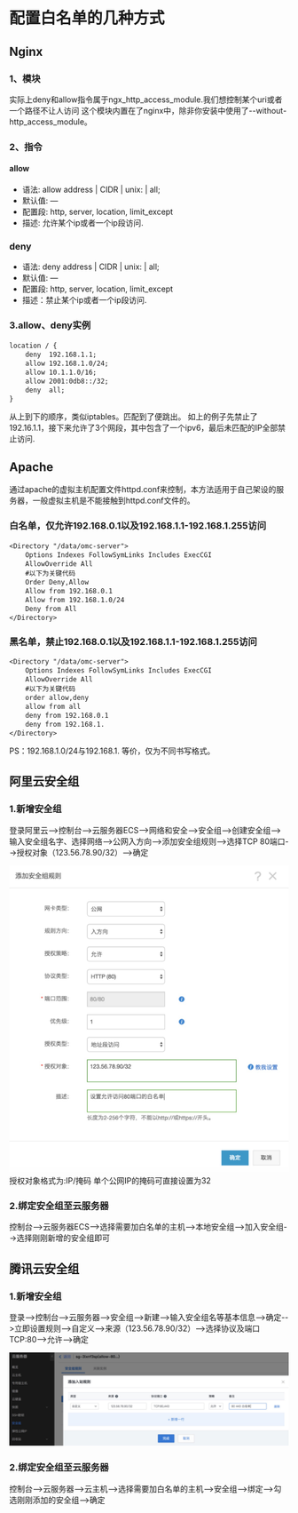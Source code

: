 <!--
author: yanliang.zhao
head: http://blog.itttl.com/logo_miao.png
date: 2018-01-23
title: 配置白名单的几种方式
tags: 白名单
category: Linux
status: publist
summary: 配置白名单的几种方式
-->

# 配置白名单的几种方式 #
## Nginx
### 1、模块
实际上deny和allow指令属于ngx_http_access_module.我们想控制某个uri或者一个路径不让人访问
这个模块内置在了nginx中，除非你安装中使用了--without-http_access_module。

### 2、指令
#### allow
 - 语法:    allow address | CIDR | unix: | all;
 - 默认值:   —
 - 配置段:  http, server, location, limit_except
 - 描述: 允许某个ip或者一个ip段访问.

### deny
 - 语法:     deny address | CIDR | unix: | all;
 - 默认值:     —
 - 配置段:     http, server, location, limit_except
 - 描述：禁止某个ip或者一个ip段访问.

### 3.allow、deny实例
```
location / {
    deny  192.168.1.1;
    allow 192.168.1.0/24;
    allow 10.1.1.0/16;
    allow 2001:0db8::/32;
    deny  all;
}
```
从上到下的顺序，类似iptables。匹配到了便跳出。
如上的例子先禁止了192.16.1.1，接下来允许了3个网段，其中包含了一个ipv6，最后未匹配的IP全部禁止访问.

## Apache
通过apache的虚拟主机配置文件httpd.conf来控制，本方法适用于自己架设的服务器，一般虚拟主机是不能接触到httpd.conf文件的。

### 白名单，仅允许192.168.0.1以及192.168.1.1-192.168.1.255访问
```
<Directory "/data/omc-server">
    Options Indexes FollowSymLinks Includes ExecCGI
    AllowOverride All
    #以下为关键代码
    Order Deny,Allow
    Allow from 192.168.0.1
    Allow from 192.168.1.0/24
    Deny from All
</Directory>
```
### 黑名单，禁止192.168.0.1以及192.168.1.1-192.168.1.255访问
```
<Directory "/data/omc-server">
    Options Indexes FollowSymLinks Includes ExecCGI
    AllowOverride All
    #以下为关键代码
    order allow,deny
    allow from all
    deny from 192.168.0.1
    deny from 192.168.1.
</Directory>
```
PS：192.168.1.0/24与192.168.1. 等价，仅为不同书写格式。


## 阿里云安全组

### 1.新增安全组

登录阿里云-->控制台-->云服务器ECS-->网络和安全-->安全组-->创建安全组-->输入安全组名字、选择网络-->公网入方向-->添加安全组规则-->选择TCP 80端口-->授权对象（123.56.78.90/32）-->确定

![添加安全组](./img/1516690078300.jpg)
授权对象格式为:IP/掩码
单个公网IP的掩码可直接设置为32
### 2.绑定安全组至云服务器
控制台-->云服务器ECS-->选择需要加白名单的主机-->本地安全组-->加入安全组-->选择刚刚新增的安全组即可


## 腾讯云安全组
### 1.新增安全组
登录-->控制台-->云服务器-->安全组-->新建-->输入安全组名等基本信息-->确定-->立即设置规则-->自定义-->来源（123.56.78.90/32）-->选择协议及端口TCP:80-->允许-->确定

![添加安全组](./img/1516690280847.jpg)
### 2.绑定安全组至云服务器
控制台-->云服务器-->云主机-->选择需要加白名单的主机-->安全组-->绑定-->勾选刚刚添加的安全组-->确定

